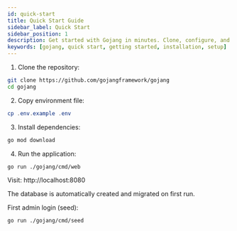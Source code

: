 ```yaml
---
id: quick-start
title: Quick Start Guide
sidebar_label: Quick Start
sidebar_position: 1
description: Get started with Gojang in minutes. Clone, configure, and run your first application.
keywords: [gojang, quick start, getting started, installation, setup]
---
```


1. Clone the repository:

```bash
git clone https://github.com/gojangframework/gojang
cd gojang
```

2. Copy environment file:

```powershell
cp .env.example .env
```

3. Install dependencies:

```bash
go mod download
```

4. Run the application:

```bash
go run ./gojang/cmd/web
```

Visit: http://localhost:8080

The database is automatically created and migrated on first run.

First admin login (seed):

```bash
go run ./gojang/cmd/seed
```
